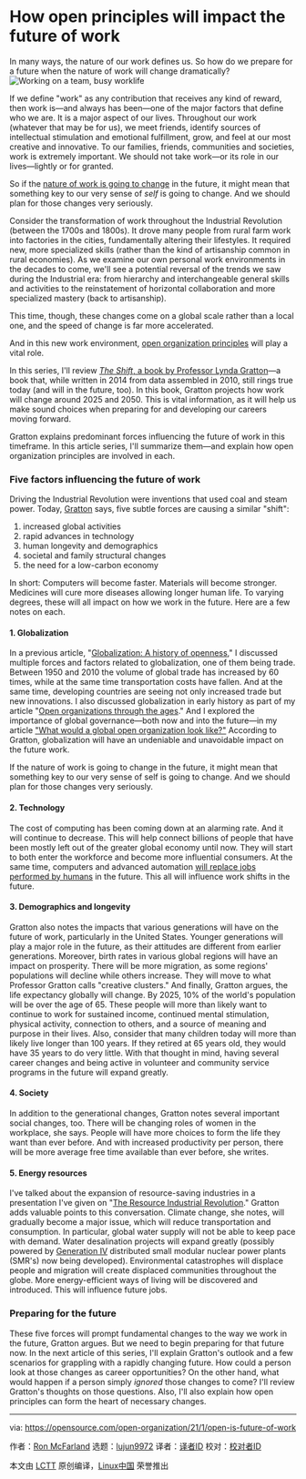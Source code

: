 [#]: collector: (lujun9972)
[#]: translator: ( )
[#]: reviewer: ( )
[#]: publisher: ( )
[#]: url: ( )
[#]: subject: (How open principles will impact the future of work)
[#]: via: (https://opensource.com/open-organization/21/1/open-is-future-of-work)
[#]: author: (Ron McFarland https://opensource.com/users/ron-mcfarland)

How open principles will impact the future of work
======
In many ways, the nature of our work defines us. So how do we prepare
for a future when the nature of work will change dramatically?
![Working on a team, busy worklife][1]

If we define "work" as any contribution that receives any kind of reward, then work is—and always has been—one of the major factors that define who we are. It is a major aspect of our lives. Throughout our work (whatever that may be for us), we meet friends, identify sources of intellectual stimulation and emotional fulfillment, grow, and feel at our most creative and innovative. To our families, friends, communities and societies, work is extremely important. We should not take work—or its role in our lives—lightly or for granted.

So if the [nature of work is going to change][2] in the future, it might mean that something key to our very sense of _self_ is going to change. And we should plan for those changes very seriously.

Consider the transformation of work throughout the Industrial Revolution (between the 1700s and 1800s). It drove many people from rural farm work into factories in the cities, fundamentally altering their lifestyles. It required new, more specialized skills (rather than the kind of artisanship common in rural economies). As we examine our own personal work environments in the decades to come, we'll see a potential reversal of the trends we saw during the Industrial era: from hierarchy and interchangeable general skills and activities to the reinstatement of horizontal collaboration and more specialized mastery (back to artisanship).

This time, though, these changes come on a global scale rather than a local one, and the speed of change is far more accelerated.

And in this new work environment, [open organization principles][3] will play a vital role.

In this series, I'll review [_The Shift_, a book by Professor Lynda Gratton][4]—a book that, while written in 2014 from data assembled in 2010, still rings true today (and will in the future, too). In this book, Gratton projects how work will change around 2025 and 2050. This is vital information, as it will help us make sound choices when preparing for and developing our careers moving forward.

Gratton explains predominant forces influencing the future of work in this timeframe. In this article series, I'll summarize them—and explain how open organization principles are involved in each.

### Five factors influencing the future of work

Driving the Industrial Revolution were inventions that used coal and steam power. Today, [Gratton][5] says, five subtle forces are causing a similar "shift":

  1. increased global activities
  2. rapid advances in technology
  3. human longevity and demographics
  4. societal and family structural changes
  5. the need for a low-carbon economy



In short: Computers will become faster. Materials will become stronger. Medicines will cure more diseases allowing longer human life. To varying degrees, these will all impact on how we work in the future. Here are a few notes on each.

#### 1\. Globalization

In a previous article, "[Globalization: A history of openness][6]," I discussed multiple forces and factors related to globalization, one of them being trade. Between 1950 and 2010 the volume of global trade has increased by 60 times, while at the same time transportation costs have fallen. And at the same time, developing countries are seeing not only increased trade but new innovations. I also discussed globalization in early history as part of my article "[Open organizations through the ages][7]." And I explored the importance of global governance—both now and into the future—in my article ["What would a global open organization look like?"][8] According to Gratton, globalization will have an undeniable and unavoidable impact on the future work.

If the nature of work is going to change in the future, it might mean that something key to our very sense of self is going to change. And we should plan for those changes very seriously.

#### 2\. Technology

The cost of computing has been coming down at an alarming rate. And it will continue to decrease. This will help connect billions of people that have been mostly left out of the greater global economy until now. They will start to both enter the workforce and become more influential consumers. At the same time, computers and advanced automation [will replace jobs performed by humans][9] in the future. This all will influence work shifts in the future.

#### 3\. Demographics and longevity

Gratton also notes the impacts that various generations will have on the future of work, particularly in the United States. Younger generations will play a major role in the future, as their attitudes are different from earlier generations. Moreover, birth rates in various global regions will have an impact on prosperity. There will be more migration, as some regions' populations will decline while others increase. They will move to what Professor Gratton calls "creative clusters." And finally, Gratton argues, the life expectancy globally will change. By 2025, 10% of the world's population will be over the age of 65. These people will more than likely want to continue to work for sustained income, continued mental stimulation, physical activity, connection to others, and a source of meaning and purpose in their lives. Also, consider that many children today will more than likely live longer than 100 years. If they retired at 65 years old, they would have 35 years to do very little. With that thought in mind, having several career changes and being active in volunteer and community service programs in the future will expand greatly.

#### 4\. Society

In addition to the generational changes, Gratton notes several important social changes, too. There will be changing roles of women in the workplace, she says. People will have more choices to form the life they want than ever before. And with increased productivity per person, there will be more average free time available than ever before, she writes.

#### 5\. Energy resources

I've talked about the expansion of resource-saving industries in a presentation I've given on "[The Resource Industrial Revolution][10]." Gratton adds valuable points to this conversation. Climate change, she notes, will gradually become a major issue, which will reduce transportation and consumption. In particular, global water supply will not be able to keep pace with demand. Water desalination projects will expand greatly (possibly powered by [Generation IV][11] distributed small modular nuclear power plants (SMR's) now being developed). Environmental catastrophes will displace people and migration will create displaced communities throughout the globe. More energy-efficient ways of living will be discovered and introduced. This will influence future jobs.

### Preparing for the future

These five forces will prompt fundamental changes to the way we work in the future, Gratton argues. But we need to begin preparing for that future now. In the next article of this series, I'll explain Gratton's outlook and a few scenarios for grappling with a rapidly changing future. How could a person look at those changes as career opportunities? On the other hand, what would happen if a person simply _ignored_ those changes to come? I'll review Gratton's thoughts on those questions. Also, I'll also explain how open principles can form the heart of necessary changes.

--------------------------------------------------------------------------------

via: https://opensource.com/open-organization/21/1/open-is-future-of-work

作者：[Ron McFarland][a]
选题：[lujun9972][b]
译者：[译者ID](https://github.com/译者ID)
校对：[校对者ID](https://github.com/校对者ID)

本文由 [LCTT](https://github.com/LCTT/TranslateProject) 原创编译，[Linux中国](https://linux.cn/) 荣誉推出

[a]: https://opensource.com/users/ron-mcfarland
[b]: https://github.com/lujun9972
[1]: https://opensource.com/sites/default/files/styles/image-full-size/public/lead-images/team_dev_email_chat_video_work_wfm_desk_520.png?itok=6YtME4Hj (Working on a team, busy worklife)
[2]: https://opensource.com/open-organization/18/7/transformation-beyond-digital-2
[3]: https://theopenorganization.org/definition/
[4]: http://lyndagratton.com/books/the-shift/
[5]: https://en.wikipedia.org/wiki/Lynda_Gratton
[6]: https://opensource.com/open-organization/20/7/globalization-history-open
[7]: https://opensource.com/open-organization/20/8/global-history-collaboration
[8]: https://opensource.com/open-organization/20/9/global-open-organization
[9]: https://opensource.com/open-organization/19/9/claiming-human-age-of-AI
[10]: https://www.slideshare.net/RonMcFarland1/the-starting-of-the-third-industrial-revolution
[11]: https://en.wikipedia.org/wiki/Generation_IV_reactor
